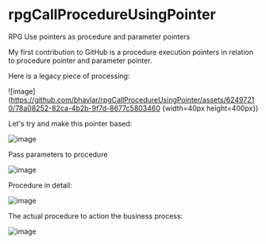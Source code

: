 # rpgCallProcedureUsingPointer
RPG Use pointers as procedure and parameter pointers

My first contribution to GitHub is a procedure execution pointers in relation to procedure pointer and parameter pointer.

Here is a legacy piece of processing:

![image](https://github.com/bhavlar/rpgCallProcedureUsingPointer/assets/62497210/78a08252-82ca-4b2b-9f7d-8677c5803460 {width=40px height=400px})

Let's try and make this pointer based:

![image](https://github.com/bhavlar/rpgCallProcedureUsingPointer/assets/62497210/dbed13b3-8050-436e-8340-f16f3d41ed2a)

Pass parameters to procedure

![image](https://github.com/bhavlar/rpgCallProcedureUsingPointer/assets/62497210/c8dce91f-24bb-40af-a060-7a7557ec119a)

Procedure in detail:

![image](https://github.com/bhavlar/rpgCallProcedureUsingPointer/assets/62497210/aa501626-ded7-420a-8d4d-e1c65540cbbc)

The actual procedure to action the business process:

![image](https://github.com/bhavlar/rpgCallProcedureUsingPointer/assets/62497210/4168e1c3-cdcf-459a-a148-c8143c4e6697)


